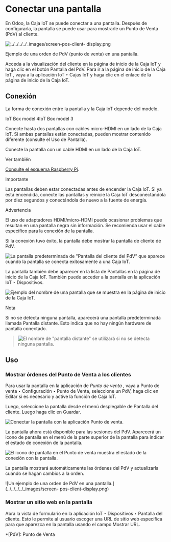 # Conectar una pantalla

En Odoo, la Caja IoT se puede conectar a una pantalla. Después de
configurarla, la pantalla se puede usar para mostrarle un Punto de Venta (PdV)
al cliente.

![../../../../_images/screen-pos-client-
display.png](../../../../_images/screen-pos-client-display.png)

Ejemplo de una orden de PdV (punto de venta) en una pantalla.

Acceda a la visualización del cliente en la página de inicio de la Caja IoT y
haga clic en el botón Pantalla del PdV. Para ir a la página de inicio de la
Caja IoT , vaya a la aplicación IoT ‣ Cajas IoT y haga clic en el enlace de la
página de inicio de la Caja IoT.

## Conexión

La forma de conexión entre la pantalla y la Caja IoT depende del modelo.

IoT Box model 4IoT Box model 3

Conecte hasta dos pantallas con cables micro-HDMI en un lado de la Caja IoT.
Si ambas pantallas están conectadas, pueden mostrar contenido diferente
(consulte el Uso de Pantalla).

Conecte la pantalla con un cable HDMI en un lado de la Caja IoT.

Ver también

[Consulte el esquema Raspberry Pi](../config/connect.html#iot-connect-schema).

Importante

Las pantallas deben estar conectadas antes de encender la Caja IoT. Si ya está
encendida, conecte las pantallas y reinicie la Caja IoT desconectándola por
diez segundos y conectándola de nuevo a la fuente de energía.

Advertencia

El uso de adaptadores HDMI/micro-HDMI puede ocasionar problemas que resultan
en una pantalla negra sin información. Se recomienda usar el cable específico
para la conexión de la pantalla.

Si la conexión tuvo éxito, la pantalla debe mostrar la pantalla de cliente de
PdV.

![La pantalla predeterminada de "Pantalla del cliente del PdV" que aparece
cuando la pantalla se conecta exitosamente a una Caja IoT.
](../../../../_images/screen-pos-client-display-no-order.png)

La pantalla también debe aparecer en la lista de Pantallas en la página de
inicio de la Caja IoT. También puede acceder a la pantalla en la aplicación
IoT ‣ Dispositivos.

![Ejemplo del nombre de una pantalla que se muestra en la página de inicio de
la Caja IoT. ](../../../../_images/screen-screen-name-example.png)

Nota

Si no se detecta ninguna pantalla, aparecerá una pantalla predeterminada
llamada Pantalla distante. Esto indica que no hay ningún hardware de pantalla
conectado.

> ![El nombre de "pantalla distante" se utilizará si no se detecta ninguna
> pantalla.](../../../../_images/screen-no-screen.png)

## Uso

### Mostrar órdenes del Punto de Venta a los clientes

Para usar la pantalla en la aplicación de _Punto de venta_ , vaya a Punto de
venta ‣ Configuración ‣ Punto de Venta, seleccione un PdV, haga clic en Editar
si es necesario y active la función de Caja IoT.

Luego, seleccione la pantalla desde el menú desplegable de Pantalla del
cliente. Luego haga clic en Guardar.

![Conectar la pantalla con la aplicación Punto de
venta.](../../../../_images/screen-pos-screen-config.png)

La pantalla ahora está disponible para las sesiones del PdV. Aparecerá un
icono de pantalla en el menú de la parte superior de la pantalla para indicar
el estado de conexión de la pantalla.

![El icono de pantalla en el Punto de venta muestra el estado de la conexión
con la pantalla.](../../../../_images/screen-pos-icon.png)

La pantalla mostrará automáticamente las órdenes del PdV y actualizarla cuando
se hagan cambios a la orden.

![Un ejemplo de una orden de PdV en una pantalla.](../../../../_images/screen-
pos-client-display.png)

### Mostrar un sitio web en la pantalla

Abra la vista de formulario en la aplicación IoT ‣ Dispositivos ‣ Pantalla del
cliente. Esto le permite al usuario escoger una URL de sitio web específica
para que aparezca en la pantalla usando el campo Mostrar URL.

  *[PdV]: Punto de Venta

